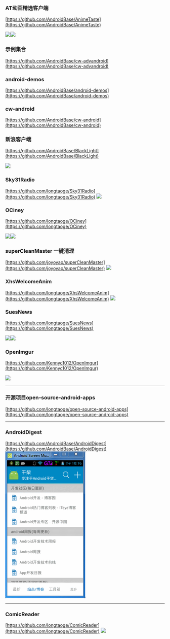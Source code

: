 
### AT动画精选客户端 ###
[https://github.com/AndroidBase/AnimeTaste](https://github.com/AndroidBase/AnimeTaste)

![](https://camo.githubusercontent.com/f7ad561934c07dbc8b3fd024e4666d1737968459/687474703a2f2f7777322e73696e61696d672e636e2f6d773639302f36313064633033346a7731653838356f396b6a677a6a323038633062343074792e6a7067)![](https://camo.githubusercontent.com/2f012e878bcb4c613b52b3a37bb3de427f2a5a3d/687474703a2f2f7777332e73696e61696d672e636e2f6d773639302f36313064633033346a7731653838356f626e6a79366a32303863306234337a6f2e6a7067)

### 示例集合 ###
[https://github.com/AndroidBase/cw-advandroid](https://github.com/AndroidBase/cw-advandroid)
### android-demos ###
[https://github.com/AndroidBase/android-demos](https://github.com/AndroidBase/android-demos)
### cw-android ###
[https://github.com/AndroidBase/cw-android](https://github.com/AndroidBase/cw-android)
### 新浪客户端 ###
[https://github.com/AndroidBase/BlackLight](https://github.com/AndroidBase/BlackLight)

![](https://raw.githubusercontent.com/PaperAirplane-Dev-Team/BlackLight/master/art/chrome-screenshot.png)

### Sky31Radio ###
[https://github.com/longtaoge/Sky31Radio](https://github.com/longtaoge/Sky31Radio)
![](https://github.com/longtaoge/Sky31Radio/raw/master/screenshots/device-2015-01-22-224854.png)


### OCiney ###
[https://github.com/longtaoge/OCiney](https://github.com/longtaoge/OCiney)

![](https://raw.githubusercontent.com/florent37/OCiney/master/images/00_films_small.png?raw=true)![](https://raw.githubusercontent.com/florent37/OCiney/master/images/01_film_small.png?raw=true)

### superCleanMaster 一键清理 ###
[https://github.com/joyoyao/superCleanMaster](https://github.com/joyoyao/superCleanMaster)
![](https://github.com/joyoyao/superCleanMaster/raw/master/screenshot/home.jpg)
### XhsWelcomeAnim ###
[https://github.com/longtaoge/XhsWelcomeAnim](https://github.com/longtaoge/XhsWelcomeAnim)
![](https://raw.githubusercontent.com/w446108264/XhsWelcomeAnim/master/output/show.gif)

### SuesNews ###
[https://github.com/longtaoge/SuesNews](https://github.com/longtaoge/SuesNews)

![](https://github.com/longtaoge/SuesNews/raw/master/art/content.gif)![](https://github.com/longtaoge/SuesNews/raw/master/art/start.gif)
### OpenImgur ###
[https://github.com/Kennyc1012/OpenImgur](https://github.com/Kennyc1012/OpenImgur)

![](https://github.com/Kennyc1012/OpenImgur/raw/master/assets/ss1.png)

----------

### 开源项目open-source-android-apps ###
[https://github.com/longtaoge/open-source-android-apps](https://github.com/longtaoge/open-source-android-apps)



----------
### AndroidDigest ###
[https://github.com/AndroidBase/AndroidDigest](https://github.com/AndroidBase/AndroidDigest)
![](https://github.com/AndroidBase/AndroidDigest/raw/master/gancai.gif)

----------

### ComicReader ###

[https://github.com/longtaoge/ComicReader](https://github.com/longtaoge/ComicReader)
![](https://camo.githubusercontent.com/e43d83c43fdbefe9a41582cf676c6d792df09d58/687474703a2f2f7777772e61706b6275732e636f6d2f646174612f6174746163686d656e742f666f72756d2f3230313530342f31342f30393136303165626f783975747a6d39663931316d632e706e67)